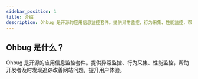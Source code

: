 ```yaml
---
sidebar_position: 1
title: 介绍
description: Ohbug 是开源的应用信息监控套件。提供异常监控、行为采集、性能监控，帮助开发者及时发现追踪改善网站问题，提升用户体验。
---
```


## Ohbug 是什么？

Ohbug 是开源的应用信息监控套件。提供异常监控、行为采集、性能监控，帮助开发者及时发现追踪改善网站问题，提升用户体验。
